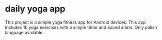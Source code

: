 # daily yoga app

This project is a simple yoga fitness app for Android devices. This app includes 10 yoga exercises with a simple timer and sound alarm. Only polish language available.
